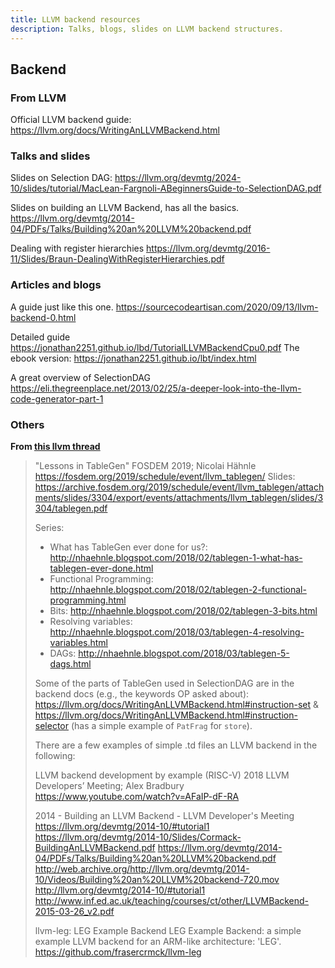 ```yaml
---
title: LLVM backend resources
description: Talks, blogs, slides on LLVM backend structures.
---
```


## Backend
### From LLVM
Official LLVM backend guide: https://llvm.org/docs/WritingAnLLVMBackend.html

### Talks and slides
Slides on Selection DAG: https://llvm.org/devmtg/2024-10/slides/tutorial/MacLean-Fargnoli-ABeginnersGuide-to-SelectionDAG.pdf

Slides on building an LLVM Backend, has all the basics.
https://llvm.org/devmtg/2014-04/PDFs/Talks/Building%20an%20LLVM%20backend.pdf

Dealing with register hierarchies https://llvm.org/devmtg/2016-11/Slides/Braun-DealingWithRegisterHierarchies.pdf

### Articles and blogs
A guide just like this one.
https://sourcecodeartisan.com/2020/09/13/llvm-backend-0.html

Detailed guide https://jonathan2251.github.io/lbd/TutorialLLVMBackendCpu0.pdf
The ebook version: https://jonathan2251.github.io/lbt/index.html

A great overview of SelectionDAG https://eli.thegreenplace.net/2013/02/25/a-deeper-look-into-the-llvm-code-generator-part-1

### Others
**From [this llvm thread](https://groups.google.com/g/llvm-dev/c/aJCR1mBC0So/m/yZipPTzTCAAJ)**
> "Lessons in TableGen"
> FOSDEM 2019; Nicolai Hähnle
> https://fosdem.org/2019/schedule/event/llvm_tablegen/
> Slides:
> https://archive.fosdem.org/2019/schedule/event/llvm_tablegen/attachments/slides/3304/export/events/attachments/llvm_tablegen/slides/3304/tablegen.pdf
> 
> Series:
> - What has TableGen ever done for us?:
> http://nhaehnle.blogspot.com/2018/02/tablegen-1-what-has-tablegen-ever-done.html
> - Functional Programming:
> http://nhaehnle.blogspot.com/2018/02/tablegen-2-functional-programming.html
> - Bits: http://nhaehnle.blogspot.com/2018/02/tablegen-3-bits.html
> - Resolving variables:
> http://nhaehnle.blogspot.com/2018/03/tablegen-4-resolving-variables.html
> - DAGs: http://nhaehnle.blogspot.com/2018/03/tablegen-5-dags.html
> 
> Some of the parts of TableGen used in SelectionDAG are in the backend
> docs (e.g., the keywords OP asked about):
> https://llvm.org/docs/WritingAnLLVMBackend.html#instruction-set
> & https://llvm.org/docs/WritingAnLLVMBackend.html#instruction-selector
> (has a simple example of `PatFrag` for `store`).
> 
> There are a few examples of simple .td files an LLVM backend in the
> following:
> 
> LLVM backend development by example (RISC-V)
> 2018 LLVM Developers’ Meeting; Alex Bradbury
> https://www.youtube.com/watch?v=AFaIP-dF-RA
> 
> 2014 - Building an LLVM Backend - LLVM Developer's Meeting
> https://llvm.org/devmtg/2014-10/#tutorial1
> https://llvm.org/devmtg/2014-10/Slides/Cormack-BuildingAnLLVMBackend.pdf
> https://llvm.org/devmtg/2014-04/PDFs/Talks/Building%20an%20LLVM%20backend.pdf
> http://web.archive.org/http://llvm.org/devmtg/2014-10/Videos/Building%20an%20LLVM%20backend-720.mov
> http://llvm.org/devmtg/2014-10/#tutorial1
> http://www.inf.ed.ac.uk/teaching/courses/ct/other/LLVMBackend-2015-03-26_v2.pdf
> 
> llvm-leg: LEG Example Backend
> LEG Example Backend: a simple example LLVM backend for an ARM-like
> architecture: 'LEG'.
> https://github.com/frasercrmck/llvm-leg
